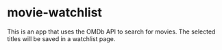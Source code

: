 # movie-watchlist
This is an app that uses the OMDb API to search for movies. The selected titles will be saved in a watchlist page.
